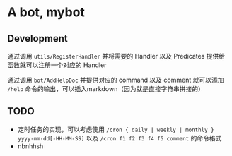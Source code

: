 # A bot, mybot

## Development

通过调用 `utils/RegisterHandler` 并将需要的 Handler 以及 Predicates 提供给函数就可以注册一个对应的 Handler

通过调用 `bot/AddHelpDoc` 并提供对应的 command 以及 comment 就可以添加 `/help` 命令的输出，可以插入markdown（因为就是直接字符串拼接的）

## TODO

- 定时任务的实现，可以考虑使用 `/cron { daily | weekly | monthly } yyyy-mm-dd[-HH-MM-SS]` 以及 `/cron f1 f2 f3 f4 f5 comment` 的命令格式
- nbnhhsh